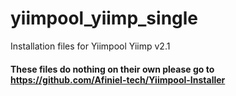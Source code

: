 # yiimpool_yiimp_single
Installation files for Yiimpool Yiimp v2.1

#### These files do nothing on their own please go to https://github.com/Afiniel-tech/Yiimpool-Installer
